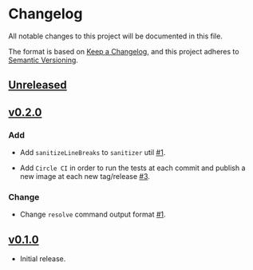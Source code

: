 # Changelog
All notable changes to this project will be documented in this file.

The format is based on [Keep a Changelog](https://keepachangelog.com/en/1.0.0/),
and this project adheres to [Semantic Versioning](https://semver.org/spec/v2.0.0.html).

## [Unreleased](https://github.com/eidoo/hybrid-exchange-sdk/compare/v0.2.0...HEAD)

## [v0.2.0](https://github.com/eidoo/hybrid-exchange-sdk/compare/v0.1.0...v0.2.0)

### Add

- Add `sanitizeLineBreaks` to `sanitizer` util [#1](https://github.com/andreafspeziale/maze-retro-route-puzzle/issues/1).

- Add `Circle CI` in order to run the tests at each commit and publish a new image at each new tag/release [#3](https://github.com/andreafspeziale/maze-retro-route-puzzle/issues/3).

### Change

- Change `resolve` command output format [#1](https://github.com/andreafspeziale/maze-retro-route-puzzle/issues/1).

## [v0.1.0](https://github.com/eidoo/hybrid-exchange-sdk/compare/fe254ad...v0.1.0)

- Initial release.